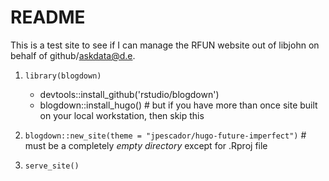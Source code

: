 # README

This is a test site to see if I can manage the RFUN website out of libjohn on behalf of github/askdata@d.e.

1. `library(blogdown)`

    - devtools::install_github('rstudio/blogdown')
    - blogdown::install_hugo()  # but if you have more than once site built on your local workstation, then skip this
    
2. `blogdown::new_site(theme = "jpescador/hugo-future-imperfect")`  # must be a completely *empty directory* except for .Rproj file

3. `serve_site()`